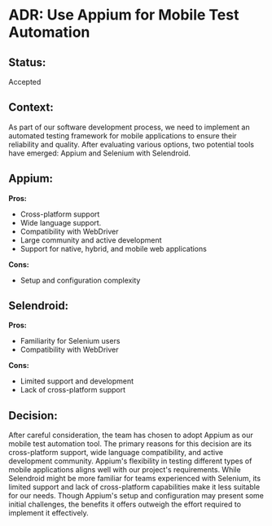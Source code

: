 # ADR: Use Appium for Mobile Test Automation

## Status: 
Accepted

## Context:
As part of our software development process, we need to implement an automated testing framework for mobile applications to ensure their reliability and quality. After evaluating various options, two potential tools have emerged: Appium and Selenium with Selendroid.

## Appium:
**Pros:**

- Cross-platform support
- Wide language support.
- Compatibility with WebDriver
- Large community and active development
- Support for native, hybrid, and mobile web applications

**Cons:**

- Setup and configuration complexity
## Selendroid:

**Pros:**

- Familiarity for Selenium users
- Compatibility with WebDriver

**Cons:**

- Limited support and development
- Lack of cross-platform support
## Decision:
After careful consideration, the team has chosen to adopt Appium as our mobile test automation tool. The primary reasons for this decision are its cross-platform support, wide language compatibility, and active development community. Appium's flexibility in testing different types of mobile applications aligns well with our project's requirements. While Selendroid might be more familiar for teams experienced with Selenium, its limited support and lack of cross-platform capabilities make it less suitable for our needs. Though Appium's setup and configuration may present some initial challenges, the benefits it offers outweigh the effort required to implement it effectively.